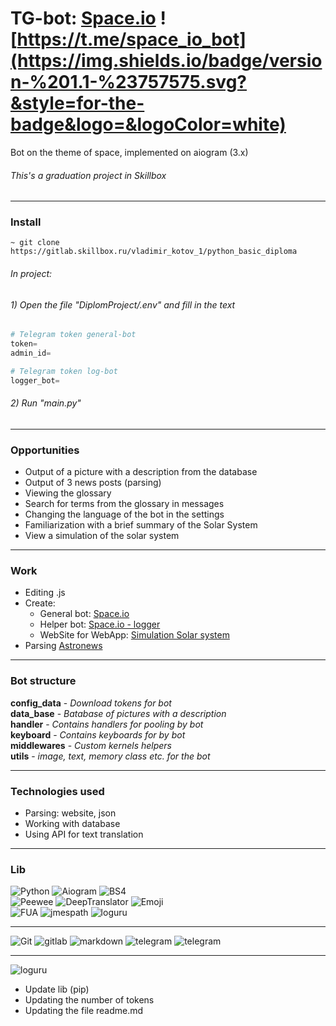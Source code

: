 
# TG-bot: [Space.io](https://t.me/space_io_bot) ![https://t.me/space_io_bot](https://img.shields.io/badge/version-%201.1-%23757575.svg?&style=for-the-badge&logo=&logoColor=white)


Bot on the theme of space, implemented on aiogram (3.x)
###### This's a graduation project in Skillbox
___
### Install
~~~
~ git clone https://gitlab.skillbox.ru/vladimir_kotov_1/python_basic_diploma
~~~
###### In project:

###### 1) Open the file "_DiplomProject/.env_" and fill in the text
~~~python
# Telegram token general-bot
token=
admin_id=

# Telegram token log-bot
logger_bot=
~~~
###### 2) Run "main.py"
___
### Opportunities
- Output of a picture with a description from the database
- Output of 3 news posts (parsing)
- Viewing the glossary
- Search for terms from the glossary in messages
- Changing the language of the bot in the settings
- Familiarization with a brief summary of the Solar System
- View a simulation of the solar system
___
### Work
- Editing .js
- Create:
    - General bot: [Space.io](https://t.me/space_io_bot)
    - Helper bot: [Space.io - logger](https://t.me/space_io_logger_bot)
    - WebSite for WebApp: [Simulation Solar system](https://github.com/AstraL13666/Astral13666.github.io)
- Parsing [Astronews](https://www.astronews.ru/)
___
### Bot structure
__config_data__ - _Download tokens for bot_  
__data_base__ - _Вatabase of pictures with a description_  
__handler__ - _Contains handlers for pooling by bot_  
__keyboard__ - _Contains keyboards for by bot_  
__middlewares__ - _Custom kernels helpers_  
__utils__ - _image, text, memory class etc. for the bot_
___
### Technologies used
- Parsing: website, json
- Working with database
- Using API for text translation
___
### Lib
![Python](https://img.shields.io/badge/python-%203.11-%23757575.svg?&style=for-the-badge&logo=python&logoColor=green)
![Aiogram](https://img.shields.io/badge/AioGram-%203.x-%23757575.svg?&style=for-the-badge&logo=gnu-bash&logoColor=white)
![BS4](https://img.shields.io/badge/bs4-%204.12-%23757575.svg?&style=for-the-badge&logo=gnu-bash&logoColor=white)  
![Peewee](https://img.shields.io/badge/Peewee-%203.16-%23757575.svg?&style=for-the-badge&logo=gnu-bash&logoColor=white)
![DeepTranslator](https://img.shields.io/badge/deep_translator-%201.11%20-%23757575.svg?&style=for-the-badge&logo=gnu-bash&logoColor=white)
![Emoji](https://img.shields.io/badge/Emoji-%202.4%20-%23757575.svg?&style=for-the-badge&logo=gnu-bash&logoColor=white)  
![FUA](https://img.shields.io/badge/fake_useragent-%201.1-%23757575.svg?&style=for-the-badge&logo=gnu-bash&logoColor=white)
![jmespath](https://img.shields.io/badge/jmespath-%201.0-%23757575.svg?&style=for-the-badge&logo=gnu-bash&logoColor=white)
![loguru](https://img.shields.io/badge/loguru-%200.7-%23757575.svg?&style=for-the-badge&logo=gnu-bash&logoColor=white)
___
![Git](https://img.shields.io/badge/git%20-%23545554.svg?&style=for-the-badge&logo=git&logoColor=white)
![gitlab](https://img.shields.io/badge/gitlab%20-%23545554.svg?&style=for-the-badge&logo=gitlab&logoColor=white)
![markdown](https://img.shields.io/badge/markdown-%23545554.svg?&style=for-the-badge&logo=markdown&logoColor=white)
![telegram](https://img.shields.io/badge/Telegram%20-%23545554.svg?&style=for-the-badge&logo=Telegram&logoColor=white)
![telegram](https://custom-icon-badges.demolab.com/badge/-Skillbox-%23545554?style=for-the-badge&logoColor=white&logo=repo)
___
![loguru](https://img.shields.io/badge/change-%20log-%23757575.svg?&style=for-the-badge&logo=gnu-bash&logoColor=white)
- Update lib (pip)
- Updating the number of tokens
- Updating the file readme.md
